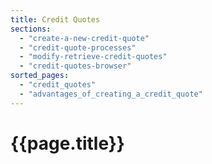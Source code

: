 ```yaml
---
title: Credit Quotes
sections:
  - "create-a-new-credit-quote"
  - "credit-quote-processes"
  - "modify-retrieve-credit-quotes"
  - "credit-quotes-browser"
sorted_pages:
  - "credit_quotes"
  - "advantages_of_creating_a_credit_quote"
---
```

# {{page.title}}
